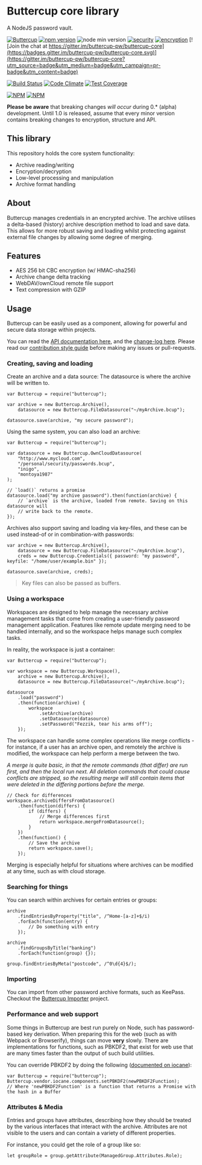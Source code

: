 # Buttercup core library

A NodeJS password vault.

[![Buttercup](https://buttercup.pw/buttercup.svg)](https://buttercup.pw) [![npm version](https://badge.fury.io/js/buttercup.svg)](https://badge.fury.io/js/buttercup) ![node min version](https://img.shields.io/badge/node-%3E%3D%204.4-lightgrey.svg) [![security](https://img.shields.io/badge/Security-As%20you%20wish-green.svg)](https://www.npmjs.com/package/buttercup) [![encryption](https://img.shields.io/badge/Encryption-AES%20256%20CBC-red.svg)](https://tools.ietf.org/html/rfc3602) [![Join the chat at https://gitter.im/buttercup-pw/buttercup-core](https://badges.gitter.im/buttercup-pw/buttercup-core.svg)](https://gitter.im/buttercup-pw/buttercup-core?utm_source=badge&utm_medium=badge&utm_campaign=pr-badge&utm_content=badge)

[![Build Status](https://travis-ci.org/buttercup-pw/buttercup-core.svg?branch=master)](https://travis-ci.org/buttercup-pw/buttercup-core) [![Code Climate](https://codeclimate.com/github/buttercup-pw/buttercup-core/badges/gpa.svg)](https://codeclimate.com/github/buttercup-pw/buttercup-core) [![Test Coverage](https://codeclimate.com/github/buttercup-pw/buttercup-core/badges/coverage.svg)](https://codeclimate.com/github/buttercup-pw/buttercup-core/coverage)

[![NPM](https://nodei.co/npm/buttercup.png?downloads=true&downloadRank=true&stars=true)](https://nodei.co/npm/buttercup/)
[![NPM](https://nodei.co/npm-dl/buttercup.png?months=3)](https://nodei.co/npm/buttercup/)

**Please be aware** that breaking changes _will occur_ during 0.* (alpha) development. Until 1.0 is released, assume that every minor version contains breaking changes to encryption, structure and API.

## This library

This repository holds the core system functionality:

 - Archive reading/writing
 - Encryption/decryption
 - Low-level processing and manipulation
 - Archive format handling

## About

Buttercup manages credentials in an encrypted archive. The archive utilises a delta-based (history) archive description method to load and save data. This allows for more robust saving and loading whilst protecting against external file changes by allowing some degree of merging.

## Features

 - AES 256 bit CBC encryption (w/ HMAC-sha256)
 - Archive change delta tracking
 - WebDAV/ownCloud remote file support
 - Text compression with GZIP

## Usage

Buttercup can be easily used as a component, allowing for powerful and secure data storage within projects.

You can read the [API documentation here](doc/api.md), and the [change-log here](CHANGELOG.md). Please read our [contribution style guide](CONTRIBUTING.md) before making any issues or pull-requests.

### Creating, saving and loading

Create an archive and a data source: The datasource is where the archive will be written to.

```
var Buttercup = require("buttercup");

var archive = new Buttercup.Archive(),
    datasource = new Buttercup.FileDatasource("~/myArchive.bcup");

datasource.save(archive, "my secure password");
```

Using the same system, you can also load an archive:

```
var Buttercup = require("buttercup");

var datasource = new Buttercup.OwnCloudDatasource(
    "http://www.mycloud.com",
    "/personal/security/passwords.bcup",
    "inigo",
    "montoya1987"
);

// `load()` returns a promise
datasource.load("my archive password").then(function(archive) {
    // `archive` is the archive, loaded from remote. Saving on this datasource will
    // write back to the remote.
});
```

Archives also support saving and loading via key-files, and these can be used instead-of or in combination-with passwords:

```
var archive = new Buttercup.Archive(),
    datasource = new Buttercup.FileDatasource("~/myArchive.bcup"),
    creds = new Buttercup.Credentials({ password: "my password", keyfile: "/home/user/example.bin" });

datasource.save(archive, creds);
```

> Key files can also be passed as buffers.

### Using a workspace

Workspaces are designed to help manage the necessary archive management tasks that come from creating a user-friendly password management application. Features like remote update merging need to be handled internally, and so the workspace helps manage such complex tasks.

In reality, the workspace is just a container:

```
var Buttercup = require("buttercup");

var workspace = new Buttercup.Workspace(),
    archive = new Buttercup.Archive(),
    datasource = new Buttercup.FileDatasource("~/myArchive.bcup");

datasource
    .load("password")
    .then(function(archive) {
        workspace
            .setArchive(archive)
            .setDatasource(datasource)
            .setPassword("Fezzik, tear his arms off");
    });
```

The workspace can handle some complex operations like merge conflicts - for instance, if a user has an archive open, and remotely the archive is modified, the workspace can help perform a merge between the two.

_A merge is quite basic, in that the remote commands (that differ) are run first, and then the local run next. All deletion commands that could cause conflicts are stripped, so the resulting merge will still contain items that were deleted in the differing portions before the merge._

```
// Check for differences
workspace.archiveDiffersFromDatasource()
    .then(function(differs) {
        if (differs) {
            // Merge differences first
            return workspace.mergeFromDatasource();
        }
    })
    .then(function() {
        // Save the archive
        return workspace.save();
    });
```

Merging is especially helpful for situations where archives can be modified at any time, such as with cloud storage.

### Searching for things

You can search within archives for certain entries or groups:
```
archive
    .findEntriesByProperty("title", /^Home-[a-z]+$/i)
    .forEach(function(entry) {
        // Do something with entry
    });

archive
    .findGroupsByTitle("banking")
    .forEach(function(group) {});

group.findEntriesByMeta("postcode", /^0\d{4}$/);
```

### Importing

You can import from other password archive formats, such as KeePass. Checkout the [Buttercup Importer](https://github.com/perry-mitchell/buttercup-importer) project.

### Performance and web support

Some things in Buttercup are best run purely on Node, such has password-based key derivation. When preparing this for the web (such as with Webpack or Browserify), things can move **very** slowly. There are implementations for functions, such as PBKDF2, that exist for web use that are many times faster than the output of such build utilities.

You can override PBKDF2 by doing the following ([documented on iocane](https://github.com/perry-mitchell/iocane#overriding-the-built-in-pbkdf2-function)):
```
var Buttercup = require("buttercup");
Buttercup.vendor.iocane.components.setPBKDF2(newPBKDF2Function);
// Where 'newPBKDF2Function' is a function that returns a Promise with the hash in a Buffer
```

### Attributes & Media

Entries and groups have attributes, describing how they should be treated by the various interfaces that interact with the archive. Attributes are not visible to the users and can contain a variety of different properties.

For instance, you could get the role of a group like so:
```
let groupRole = group.getAttribute(ManagedGroup.Attributes.Role);
```
